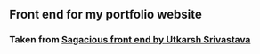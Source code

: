 ## Front end for my portfolio website

### Taken from [Sagacious front end by Utkarsh Srivastava](https://github.com/utkarsh-pro/sagacious-frontend)
